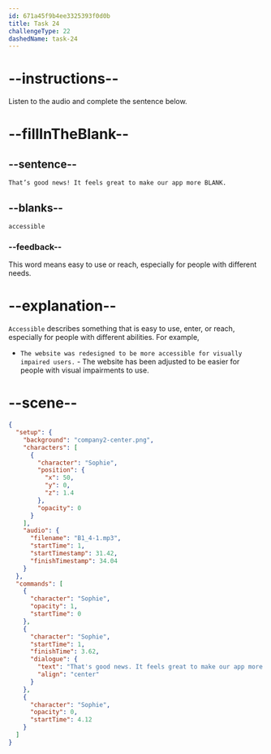 ```yaml
---
id: 671a45f9b4ee3325393f0d0b
title: Task 24
challengeType: 22
dashedName: task-24
---
```


<!-- (audio) Sophie: That’s good news! It feels great to make our app more accessible. -->

# --instructions--

Listen to the audio and complete the sentence below.

# --fillInTheBlank--

## --sentence--

`That’s good news! It feels great to make our app more BLANK.`

## --blanks--

`accessible`

### --feedback--

This word means easy to use or reach, especially for people with different needs.

# --explanation--

`Accessible` describes something that is easy to use, enter, or reach, especially for people with different abilities. For example, 

- `The website was redesigned to be more accessible for visually impaired users.` - The website has been adjusted to be easier for people with visual impairments to use.

# --scene--

```json
{
  "setup": {
    "background": "company2-center.png",
    "characters": [
      {
        "character": "Sophie",
        "position": {
          "x": 50,
          "y": 0,
          "z": 1.4
        },
        "opacity": 0
      }
    ],
    "audio": {
      "filename": "B1_4-1.mp3",
      "startTime": 1,
      "startTimestamp": 31.42,
      "finishTimestamp": 34.04
    }
  },
  "commands": [
    {
      "character": "Sophie",
      "opacity": 1,
      "startTime": 0
    },
    {
      "character": "Sophie",
      "startTime": 1,
      "finishTime": 3.62,
      "dialogue": {
        "text": "That's good news. It feels great to make our app more accessible.",
        "align": "center"
      }
    },
    {
      "character": "Sophie",
      "opacity": 0,
      "startTime": 4.12
    }
  ]
}
```
